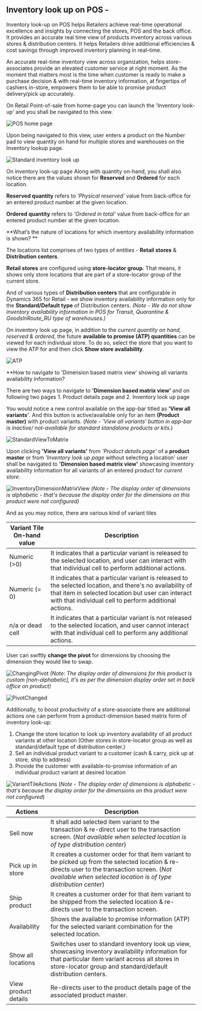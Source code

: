 
## Inventory look up on POS - 


Inventory look-up on POS helps Retailers achieve real-time operational excellence and insights by connecting the stores, POS and the back office. It provides an accurate real time view of products inventory across various stores & distribution centers. It helps Retailers drive additional efficiencies & cost savings through improved inventory planning in real-time. 

An accurate real-time inventory view across organization, helps store-associates provide an elevated customer service at right moment. As the moment that matters most is the time when customer is ready to make a purchase decision & with real-time inventory information, at fingertips of cashiers in-store, empowers them to be able to promise product delivery/pick up accurately. 

On Retail Point-of-sale from home-page you can launch the 'Inventory look-up' and you shall be navigated to this view.

![POS home page](media/POSHomepage.png)

Upon being navigated to this view, user enters a product on the Number pad to view quantity on hand for multiple stores and warehouses on the Inventory lookup page. 

![Standard inventory look up](media/InventoryLookUp.png)

On inventory look-up page Along with quantity on-hand, you shall also notice there are the values shown for **Reserved** and **Ordered** for each location. 

**Reserved quantity** refers to *'Physical reserved'* value from back-office for an entered product number at the given location.

**Ordered quantity** refers to *'Ordered in total'* value from back-office for an entered product number at the given location. 

**What’s the nature of locations for which inventory availability information is shown? **

The locations list comprises of two types of entities - **Retail stores** & **Distribution centers**. 

**Retail stores** are configured using **store-locator group**. That means, it shows only store locations that are part of a store-locator group of the current store. 

And of various types of **Distribution centers** that are configurable in Dynamics 365 for Retail - we show inventory availability information only for the **Standard/Default type** of Distribution centers. *(Note - We do not show inventory availability information in POS for Transit, Quarantine & GoodsInRoute_RU type of warehouses.)*

On inventory look up page, in addition to the *current quantity on hand, reserved & ordered*, the future **available to promise (ATP) quantities** can be viewed for each individual store. To do so, select the store that you want to view the ATP for and then click **Show store availability**.

![ATP](media/ATP.png)

**How to navigate to 'Dimension based matrix view' showing all variants availability information?

There are two ways to navigate to **'Dimension based matrix view'** and on following two pages 
	1. Product details page and
	2. Inventory look up page

You would notice a new control available on the app-bar titled as **'View all variants'**. And this button is active/available only for an item **(Product master)** with product variants. (*Note - 'View all variants' button in app-bar is inactive/ not-available for standard standalone products or kits.*)

![StandardViewToMatrix](media/StandardToMatrix.png)

Upon clicking **'View all variants'** from *'Product details page'* of a **product master** or from *'Inventory look up page* without selecting a location' user shall be navigated to **'Dimension based matrix view'** showcasing inventory availability information for all variants of an entered product for *current store*.

![InventoryDimensionMatrixView](media/Matrix.png)
(*Note - The display order of dimensions is alphabetic - that's because the display order for the dimensions on this product were not configured)*

And as you may notice, there are various kind of variant tiles 

| **Variant Tile On-hand value** | **Description**                                                                                                                                                                                                               |
|----------------------------|---------------------------------------------------------------------------------------------------------------------------------------------------------------------------------------------------------------------------|
| Numeric (>0)               | It indicates that a particular variant is released to the selected location, and user can interact with that individual cell to perform additional actions.                                                               |
| Numeric (= 0)              | It indicates that a particular variant is released to the selected location, and there's no availability of that item in selected location but user can interact with that individual cell to perform additional actions. |
| n/a or dead cell           | It indicates that a particular variant is not released to the selected location, and user cannot interact with that individual cell to perform any additional actions.                                                    |


User can swiftly **change the pivot** for dimensions by choosing the dimension they would like to swap.

![ChangingPivot](media/ChangePivot.png)
*(Note: The display order of dimensions for this product is custom [non-alphabetic], it's as per the dimension display order set in back office on product)*

![PivotChanged](media/PivotChanged.png)

Additionally, to boost productivity of a store-associate there are additional actions one can perform from a product-dimension based matrix form of inventory look-up:
 
1. Change the store location to look up inventory availability of all product variants at other location (Other stores in store-locator group as well as standard/default type of distribution center.) 
1. Sell an individual product variant to a customer (cash & carry, pick up at store, ship to address) 
1. Provide the customer with available-to-promise information of an individual product variant at desired location 

![VariantTileActions](media/VariantActions.png)
(*Note - The display order of dimensions is alphabetic - that's because the display order for the dimensions on this product were not configured*) 

| **Actions**              | **Description**                                                                                                                                                                                                          |
|----------------------|----------------------------------------------------------------------------------------------------------------------------------------------------------------------------------------------------------------------|
| Sell now             | It shall add selected item variant to the transaction & re-direct user to the transaction screen. (*Not available when selected location is of type distribution center*)                                             |
| Pick up in store     | It creates a customer order for that item variant to be picked up from the selected location & re-directs user to the transaction screen. (*Not available when selected location is of type distribution center*)     |
| Ship product         | It creates a customer order for that item variant to be shipped from the selected location & re-directs user to the transaction screen.                                                                              |
| Availability         | Shows the available to promise information (ATP) for the selected variant combination for the selected location.                                                                                                     |
| Show all locations      | Switches user to standard inventory look up view, showcasing inventory availability information for that particular item variant across all stores in store-locator group and standard/default distribution centers. |
| View product details | Re-directs user to the product details page of the associated product master.                                                                                                                                        |

